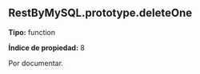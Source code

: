 ## RestByMySQL.prototype.deleteOne

**Tipo:** function

**Índice de propiedad:** 8

Por documentar.



